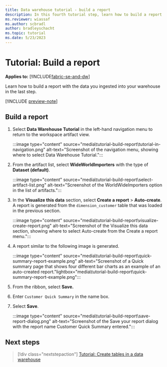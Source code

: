 ```yaml
---
title: Data warehouse tutorial - build a report
description: In this fourth tutorial step, learn how to build a report with the data you ingested into your warehouse in the last step.
ms.reviewer: wiassaf
ms.author: scbradl
author: bradleyschacht
ms.topic: tutorial
ms.date: 5/23/2023
---
```


# Tutorial: Build a report

**Applies to:** [!INCLUDE[fabric-se-and-dw](includes/applies-to-version/fabric-se-and-dw.md)]

Learn how to build a report with the data you ingested into your warehouse in the last step.

[!INCLUDE [preview-note](../includes/preview-note.md)]

## Build a report

1. Select **Data Warehouse Tutorial** in the left-hand navigation menu to return to the workspace artifact view.

   :::image type="content" source="media\tutorial-build-report\tutorial-in-navigation.png" alt-text="Screenshot of the navigation menu, showing where to select Data Warehouse Tutorial.":::

1. From the artifact list, select **WideWorldImporters** with the type of **Dataset (default)**.

   :::image type="content" source="media\tutorial-build-report\select-artifact-list.png" alt-text="Screenshot of the WorldWideImporters option in the list of artifacts.":::

1. In the **Visualize this data** section, select **Create a report** > **Auto-create**. A report is generated from the `dimension_customer` table that was loaded in the previous section.

   :::image type="content" source="media\tutorial-build-report\visualize-create-report.png" alt-text="Screenshot of the Visualize this data section, showing where to select Auto-create from the Create a report menu.":::

1. A report similar to the following image is generated.

   :::image type="content" source="media\tutorial-build-report\quick-summary-report-example.png" alt-text="Screenshot of a Quick summary page that shows four different bar charts as an example of an auto-created report."lightbox="media\tutorial-build-report\quick-summary-report-example.png":::

1. From the ribbon, select **Save.**

1. Enter `Customer Quick Summary` in the name box.

1. Select **Save**.

   :::image type="content" source="media\tutorial-build-report\save-report-dialog.png" alt-text="Screenshot of the Save your report dialog with the report name Customer Quick Summary entered.":::

## Next steps

> [!div class="nextstepaction"]
> [Tutorial: Create tables in a data warehouse](tutorial-create-tables.md)
